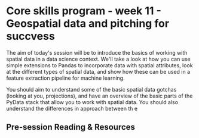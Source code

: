 # Core skills program - week 11 - Geospatial data and pitching for succvess

The aim of today's session will be to introduce the basics of working with spatial data in a data science context. We'll take a look at how you can use simple extensions to Pandas to incorporate data with spatial attributes, look at the different types of spatial data, and show how these can be used in a feature extraction pipeline for machine learning. 

You should aim to understand some of the basic spatial data gotchas (looking at you, projections), and have an overview of the basic parts of the PyData stack that allow you to work with spatial data. You should also understand the differences in approach between th e

## Pre-session Reading & Resources



